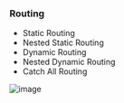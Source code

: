 ### Routing
- Static Routing
- Nested Static Routing
- Dynamic Routing
- Nested Dynamic Routing
- Catch All Routing


![image](https://user-images.githubusercontent.com/75929842/138332131-a7d06e42-8324-49fa-a838-12fd3cef68eb.png)
